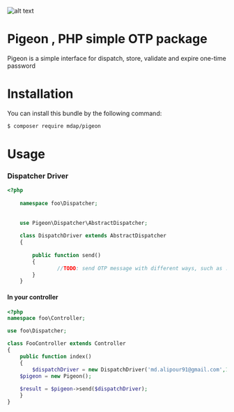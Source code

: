 ![alt text](https://cdn1.bbcode0.com/uploads/2020/6/24/e8bab57e77aedeba3892eeddb35ac45e-full.png)

# Pigeon , PHP simple OTP package

Pigeon is a simple interface for dispatch, store, validate and expire one-time password


# Installation 

You can install this bundle by the following command: 

``` bash
$ composer require mdap/pigeon
```


# Usage

### Dispatcher Driver

```php
<?php
	
	namespace foo\Dispatcher;
	
	
	use Pigeon\Dispatcher\AbstractDispatcher;
	
	class DispatchDriver extends AbstractDispatcher
	{
		
		public function send()
		{
      		    //TODO: send OTP message with different ways, such as : E-mail,SMS,and etc ...
		}
	}
```


#### In your controller

```php
<?php
namespace foo\Controller;

use foo\Dispatcher;

class FooController extends Controller
{
    public function index()
    {
        $dispatchDriver = new DispatchDriver('md.alipour91@gmail.com',1234);
	$pigeon = new Pigeon();
		
	$result = $pigeon->send($dispatchDriver);
    }
}
```

